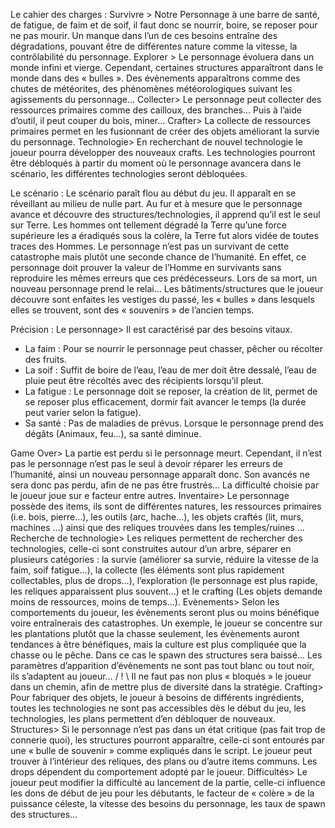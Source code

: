 
Le cahier des charges : 
Survivre > Notre Personnage à une barre de santé, de fatigue, de faim et de soif, il faut donc se nourrir, boire, se reposer pour ne pas mourir. Un manque dans l’un de ces besoins entraîne des dégradations, pouvant être de différentes nature comme la vitesse, la contrôlabilité du personnage. 
Explorer > Le personnage évoluera dans un monde infini et vierge. Cependant, certaines structures apparaîtront dans le monde dans des « bulles ». Des évènements apparaîtrons comme des chutes de météorites, des phénomènes météorologiques suivant les agissements du personnage…
Collecter> Le personnage peut collecter des ressources primaires comme des cailloux, des branches… Puis à l’aide d’outil, il peut couper du bois, miner… 
Crafter> La collecte de ressources primaires permet en les fusionnant de créer des objets améliorant la survie du personnage. 
Technologie> En recherchant de nouvel technologie le joueur pourra développer des nouveaux crafts. Les technologies pourront être débloqués à partir du moment où le personnage avancera dans le scénario, les différentes technologies seront débloquées.

Le scénario : Le scénario paraît flou au début du jeu. Il apparaît en se réveillant au milieu de nulle part. Au fur et à mesure que le personnage avance et découvre des structures/technologies, il apprend qu’il est le seul sur Terre. Les hommes ont tellement dégradé la Terre qu’une force supérieure les a éradiqués sous la colère, la Terre fut alors vidée de toutes traces des Hommes. Le personnage n’est pas un survivant de cette catastrophe mais plutôt une seconde chance de l’humanité. En effet, ce personnage doit prouver la valeur de l’Homme en survivants sans reproduire les mêmes erreurs que ces prédécesseurs. Lors de sa mort, un nouveau personnage prend le relai… Les bâtiments/structures que le joueur découvre sont enfaites les vestiges du passé, les « bulles » dans lesquels elles se trouvent, sont des « souvenirs » de l’ancien temps.

Précision : 
Le personnage> Il est caractérisé par des besoins vitaux.
-	La faim : Pour se nourrir le personnage peut chasser, pêcher ou récolter des fruits.
-	La soif : Suffit de boire de l’eau, l’eau de mer doit être dessalé, l’eau de pluie peut être récoltés avec des récipients lorsqu’il pleut.
-	La fatigue : Le personnage doit se reposer, la création de lit, permet de se reposer plus efficacement, dormir fait avancer le temps (la durée peut varier selon la fatigue).
-	Sa santé : Pas de maladies de prévus. Lorsque le personnage prend des dégâts (Animaux, feu…), sa santé diminue.

Game Over> La partie est perdu si le personnage meurt. Cependant, il n’est pas le personnage n’est pas le seul à devoir réparer les erreurs de l’humanité, ainsi un nouveau personnage apparaît donc. Son avancés ne sera donc pas perdu, afin de ne pas être frustrés… La difficulté choisie par le joueur joue sur e facteur entre autres.
Inventaire> Le personnage possède des items, ils sont de différentes natures, les ressources primaires (i.e. bois, pierre…), les outils (arc, hache…), les objets craftés (lit, murs, machines …) ainsi que des reliques trouvées dans les temples/ruines …
Recherche de technologie> Les reliques permettent de rechercher des technologies, celle-ci sont construites autour d’un arbre, séparer en plusieurs catégories : la survie (améliorer sa survie, réduire la vitesse de la faim, soif fatigue…), la collecte (les éléments sont plus rapidement collectables, plus de drops…), l’exploration (le personnage est plus rapide, les reliques apparaissent plus souvent…) et le crafting (Les objets demande moins de ressources, moins de temps…).
Evènements> Selon les comportements du joueur, les évènements seront plus ou moins bénéfique voire entraînerais des catastrophes. Un exemple, le joueur se concentre sur les plantations plutôt que la chasse seulement, les évènements auront tendances à être bénéfiques, mais la culture est plus compliquée que la chasse ou le pêche. Dans ce cas le spawn des structures sera baissé… Les paramètres d’apparition d’évènements ne sont pas tout blanc ou tout noir, ils s’adaptent au joueur… / ! \ Il ne faut pas non plus « bloqués » le joueur dans un chemin, afin de mettre plus de diversité dans la stratégie.
Crafting> Pour fabriquer des objets, le joueur à besoins de différents ingrédients, toutes les technologies ne sont pas accessibles dès le début du jeu, les technologies, les plans permettent d’en débloquer de nouveaux. 
Structures> Si le personnage n’est pas dans un état critique (pas fait trop de connerie quoi), les structures pourront apparaître, celle-ci sont entourés par une « bulle de souvenir » comme expliqués dans le script. Le joueur peut trouver à l’intérieur des reliques, des plans ou d’autre items communs. Les drops dépendent du comportement adopté par le joueur.
Difficultés> Le joueur peut modifier la difficulté au lancement de la partie, celle-ci influence les dons de début de jeu pour les débutants, le facteur de « colère » de la puissance céleste, la vitesse des besoins du personnage, les taux de spawn des structures…
